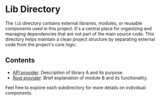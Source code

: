 # Lib Directory

The `lib` directory contains external libraries, modules, or reusable components used in this project. It's a central place for organizing and managing dependencies that are not part of the main source code. This directory helps maintain a clean project structure by separating external code from the project's core logic.

## Contents

- [API provider](./api-provider.tsx): Description of library A and its purpose.
- [Root provider](./root-provider.tsx): Brief explanation of module B and its functionality.

Feel free to explore each subdirectory for more details on individual components.
